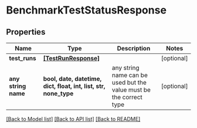 # BenchmarkTestStatusResponse


## Properties
Name | Type | Description | Notes
------------ | ------------- | ------------- | -------------
**test_runs** | [**[TestRunResponse]**](TestRunResponse.md) |  | [optional] 
**any string name** | **bool, date, datetime, dict, float, int, list, str, none_type** | any string name can be used but the value must be the correct type | [optional]

[[Back to Model list]](../README.md#documentation-for-models) [[Back to API list]](../README.md#documentation-for-api-endpoints) [[Back to README]](../README.md)


